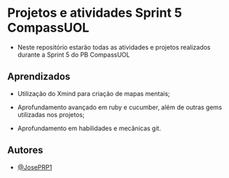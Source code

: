 # Projetos e atividades Sprint 5 CompassUOL

 - Neste repositório estarão todas as atividades e projetos realizados durante a Sprint 5 do PB CompassUOL


## Aprendizados
- Utilização do Xmind para criação de mapas mentais;

- Aprofundamento avançado em ruby e cucumber, além de outras gems utilizadas nos projetos;

- Aprofundamento em habilidades e mecânicas git.

## Autores
- [@JosePRP1](https://www.github.com/josePRP1)

